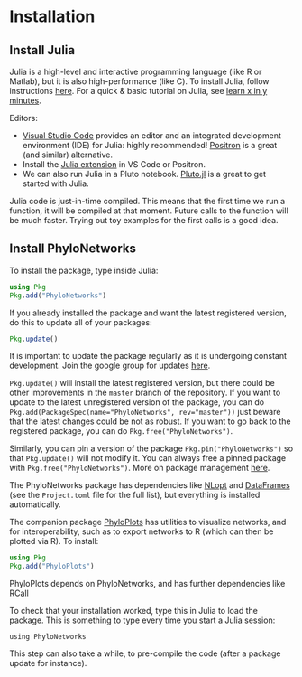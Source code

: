 # Installation

## Install Julia

Julia is a high-level and interactive programming language (like R or Matlab),
but it is also high-performance (like C).
To install Julia, follow instructions [here](http://julialang.org/downloads/).
For a quick & basic tutorial on Julia, see
[learn x in y minutes](http://learnxinyminutes.com/docs/julia/).

Editors:

- [Visual Studio Code](https://code.visualstudio.com) provides an editor
  and an integrated development environment (IDE) for Julia: highly recommended!
  [Positron](https://github.com/posit-dev/positron) is a great (and similar)
  alternative.
- Install the [Julia extension](https://code.visualstudio.com/docs/languages/julia)
  in VS Code or Positron.
- We can also run Julia in a Pluto notebook.
  [Pluto.jl](https://plutojl.org/) is a great to get started with Julia.

Julia code is just-in-time compiled. This means that the
first time we run a function, it will be compiled at that moment.
Future calls to the function will be much faster.
Trying out toy examples for the first calls is a good idea.

## Install PhyloNetworks

To install the package, type inside Julia:
```julia
using Pkg
Pkg.add("PhyloNetworks")
```
If you already installed the package and want
the latest registered version, do this to update all of your packages:
```julia
Pkg.update()
```
It is important to update the package regularly as it is
undergoing constant development. Join the google group for updates
[here](https://groups.google.com/forum/#!forum/juliaphylo-users/new).

`Pkg.update()` will install the latest registered version, but there
could be other improvements in the `master` branch of the
repository. If you want to update to the latest unregistered version
of the package, you can do
`Pkg.add(PackageSpec(name="PhyloNetworks", rev="master"))`
just beware that the latest changes could be not as robust.
If you want to go back to the registered package, you can do
`Pkg.free("PhyloNetworks")`.

Similarly, you can pin a version of the package
`Pkg.pin("PhyloNetworks")` so that `Pkg.update()` will not modify
it. You can always free a pinned package with
`Pkg.free("PhyloNetworks")`. More on package management
[here](https://docs.julialang.org/en/v1/stdlib/Pkg/).

The PhyloNetworks package has dependencies like
[NLopt](https://github.com/jump-dev/NLopt.jl) and
[DataFrames](https://dataframes.juliadata.org/stable/)
(see the `Project.toml` file for the full list), but everything is installed automatically.

The companion package [PhyloPlots](https://github.com/juliaphylo/PhyloPlots.jl)
has utilities to visualize networks, and for interoperability,
such as to export networks to R (which can then be plotted via R).
To install:

```julia
using Pkg
Pkg.add("PhyloPlots")
```

PhyloPlots depends on PhyloNetworks, and has further dependencies
like
[RCall](https://github.com/JuliaInterop/RCall.jl)

To check that your installation worked, type this in Julia to load the package.
This is something to type every time you start a Julia session:
```@example install
using PhyloNetworks
```
This step can also take a while, to pre-compile the code (after a package
update for instance).
